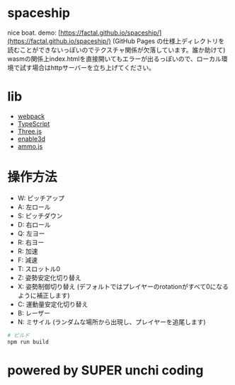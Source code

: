 # spaceship

nice boat. demo: [https://factal.github.io/spaceship/](https://factal.github.io/spaceship/) (GitHub Pages の仕様上ディレクトリを読むことができないっぽいのでテクスチャ関係が欠落しています。誰か助けて)
wasmの関係上index.htmlを直接開いてもエラーが出るっぽいので、ローカル環境で試す場合はhttpサーバーを立ち上げてください。

# lib
- [webpack](https://webpack.js.org/)
- [TypeScript](https://www.typescriptlang.org/)
- [Three.js](https://threejs.org/)
- [enable3d](https://enable3d.io/)
- [ammo.js](https://github.com/kripken/ammo.js)

# 操作方法
- W: ピッチアップ
- A: 左ロール
- S: ピッチダウン
- D: 右ロール
- Q: 左ヨー
- R: 右ヨー
- R: 加速
- F: 減速
- T: スロットル0
- Z: 姿勢安定化切り替え
- X: 姿勢制御切り替え (デフォルトではプレイヤーのrotationがすべて0になるように補正します)
- C: 運動量安定化切り替え
- B: レーザー
- N: ミサイル (ランダムな場所から出現し、プレイヤーを追尾します)

```sh
# ビルド
npm run build
```

# powered by SUPER unchi coding
